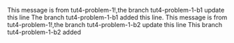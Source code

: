 This message is from tut4-problem-1!,the branch tut4-problem-1-b1 update this line
The branch tut4-problem-1-b1 added this line.
This message is from tut4-problem-1!,the branch tut4-problem-1-b2 update this line
This branch tut4-problem-1-b2 added
